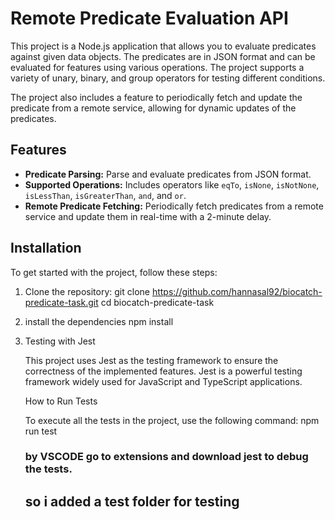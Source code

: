 # Remote Predicate Evaluation API

This project is a Node.js application that allows you to evaluate predicates against given data objects. The predicates are in JSON format and can be evaluated for features using various operations. The project supports a variety of unary, binary, and group operators for testing different conditions.

The project also includes a feature to periodically fetch and update the predicate from a remote service, allowing for dynamic updates of the predicates.

## Features

- **Predicate Parsing:** Parse and evaluate predicates from JSON format.
- **Supported Operations:** Includes operators like `eqTo`, `isNone`, `isNotNone`, `isLessThan`, `isGreaterThan`, `and`, and `or`.
- **Remote Predicate Fetching:** Periodically fetch predicates from a remote service and update them in real-time with a 2-minute delay.

## Installation

To get started with the project, follow these steps:

1. Clone the repository:
   git clone https://github.com/hannasal92/biocatch-predicate-task.git
   cd biocatch-predicate-task
   
2. install the dependencies
   npm install

3. Testing with Jest

   This project uses Jest as the testing framework to ensure the correctness of the implemented features. Jest is a powerful testing framework widely used for JavaScript and TypeScript applications.

   How to Run Tests

   To execute all the tests in the project, use the following command:
   npm run test

   ### by VSCODE go to extensions and download jest to debug the tests.

   ## so i added a test folder for testing